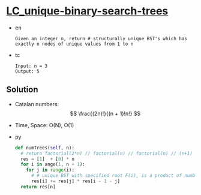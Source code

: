# [LC_unique-binary-search-trees](https://leetcode.com/problems/unique-binary-search-trees)

* en

  ```en
  Given an integer n, return # structurally unique BST's which has exactly n nodes of unique values from 1 to n
  ```

* tc

  ```tc
  Input: n = 3
  Output: 5
  ```

## Solution

* Catalan numbers: $$ \frac{(2n)!}{(n + 1)!n!} $$
* Time, Space: O(N), O(1)

* py

  ```py
  def numTrees(self, n):
    # return factorial(2*n) // factorial(n) // factorial(n) // (n+1)
    res = [1]  + [0] * n
    for i in ange(1, n + 1):
      for j in range(i):
        # # unique BST with specified root F(i), is a product of number of BSTs for its left and right subtrees
        res[i] += res[j] * res[i - 1 - j]
    return res[n]
  ```
